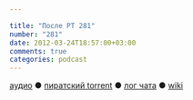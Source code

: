 ```yaml
---

title: "После РТ 281"
number: "281"
date: 2012-03-24T18:57:00+03:00
comments: true
categories: podcast
---
```

[аудио](http://cdn.radio-t.com/rt281post.mp3) ● [пиратский torrent](http://pirates.radio-t.com/torrents/rt281post.mp3.torrent) ● [лог чата](http://chat.radio-t.com/logs/radio-t-281.html) ● [wiki](http://wiki.radio-t.com/%D0%9F%D0%BE%D1%81%D0%BB%D0%B5_%D0%A0%D0%A2_281)<audio src="http://cdn.radio-t.com/rt281post.mp3" preload="none">
